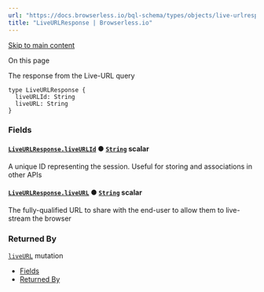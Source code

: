 ```yaml
---
url: "https://docs.browserless.io/bql-schema/types/objects/live-urlresponse"
title: "LiveURLResponse | Browserless.io"
---
```


[Skip to main content](https://docs.browserless.io/bql-schema/types/objects/live-urlresponse#__docusaurus_skipToContent_fallback)

On this page

The response from the Live-URL query

```codeBlockLines_p187
type LiveURLResponse {
  liveURLId: String
  liveURL: String
}

```

### Fields [​](https://docs.browserless.io/bql-schema/types/objects/live-urlresponse\#fields "Direct link to Fields")

#### [`LiveURLResponse.liveURLId`](https://docs.browserless.io/bql-schema/types/objects/live-urlresponse\#) ● [`String`](https://docs.browserless.io/bql-schema/types/scalars/string) scalar [​](https://docs.browserless.io/bql-schema/types/objects/live-urlresponse\#liveurlresponseliveurlidstring- "Direct link to liveurlresponseliveurlidstring-")

A unique ID representing the session. Useful for storing and associations in other APIs

#### [`LiveURLResponse.liveURL`](https://docs.browserless.io/bql-schema/types/objects/live-urlresponse\#) ● [`String`](https://docs.browserless.io/bql-schema/types/scalars/string) scalar [​](https://docs.browserless.io/bql-schema/types/objects/live-urlresponse\#liveurlresponseliveurlstring- "Direct link to liveurlresponseliveurlstring-")

The fully-qualified URL to share with the end-user to allow them to live-stream the browser

### Returned By [​](https://docs.browserless.io/bql-schema/types/objects/live-urlresponse\#returned-by "Direct link to Returned By")

[`liveURL`](https://docs.browserless.io/bql-schema/operations/mutations/live-url) mutation

- [Fields](https://docs.browserless.io/bql-schema/types/objects/live-urlresponse#fields)
- [Returned By](https://docs.browserless.io/bql-schema/types/objects/live-urlresponse#returned-by)